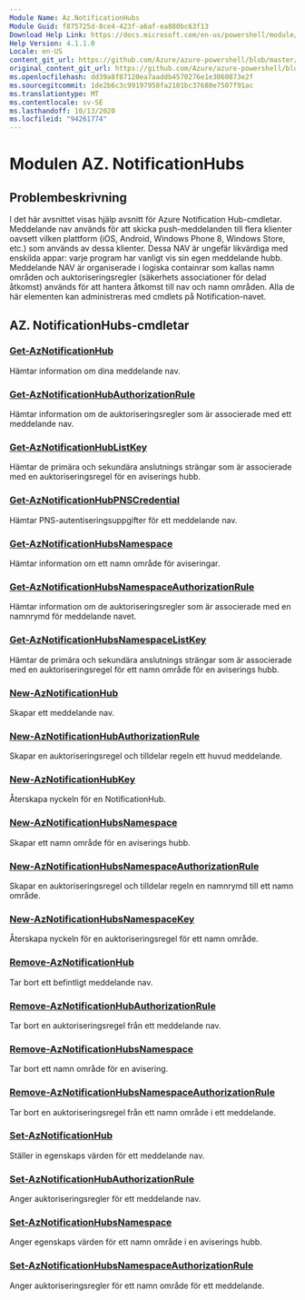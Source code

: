 ```yaml
---
Module Name: Az.NotificationHubs
Module Guid: f875725d-8ce4-423f-a6af-ea880bc63f13
Download Help Link: https://docs.microsoft.com/en-us/powershell/module/az.notificationhubs
Help Version: 4.1.1.0
Locale: en-US
content_git_url: https://github.com/Azure/azure-powershell/blob/master/src/NotificationHubs/NotificationHubs/help/Az.NotificationHubs.md
original_content_git_url: https://github.com/Azure/azure-powershell/blob/master/src/NotificationHubs/NotificationHubs/help/Az.NotificationHubs.md
ms.openlocfilehash: dd39a8f87120ea7aaddb4570276e1e3060873e2f
ms.sourcegitcommit: 1de2b6c3c99197958fa2101bc37680e7507f91ac
ms.translationtype: MT
ms.contentlocale: sv-SE
ms.lasthandoff: 10/13/2020
ms.locfileid: "94261774"
---
```

# Modulen AZ. NotificationHubs
## Problembeskrivning
I det här avsnittet visas hjälp avsnitt för Azure Notification Hub-cmdletar. Meddelande nav används för att skicka push-meddelanden till flera klienter oavsett vilken plattform (iOS, Android, Windows Phone 8, Windows Store, etc.) som används av dessa klienter. Dessa NAV är ungefär likvärdiga med enskilda appar: varje program har vanligt vis sin egen meddelande hubb. Meddelande NAV är organiserade i logiska containrar som kallas namn områden och auktoriseringsregler (säkerhets associationer för delad åtkomst) används för att hantera åtkomst till nav och namn områden. Alla de här elementen kan administreras med cmdlets på Notification-navet.

## AZ. NotificationHubs-cmdletar
### [Get-AzNotificationHub](Get-AzNotificationHub.md)
Hämtar information om dina meddelande nav.

### [Get-AzNotificationHubAuthorizationRule](Get-AzNotificationHubAuthorizationRule.md)
Hämtar information om de auktoriseringsregler som är associerade med ett meddelande nav.

### [Get-AzNotificationHubListKey](Get-AzNotificationHubListKey.md)
Hämtar de primära och sekundära anslutnings strängar som är associerade med en auktoriseringsregel för en aviserings hubb.

### [Get-AzNotificationHubPNSCredential](Get-AzNotificationHubPNSCredential.md)
Hämtar PNS-autentiseringsuppgifter för ett meddelande nav.

### [Get-AzNotificationHubsNamespace](Get-AzNotificationHubsNamespace.md)
Hämtar information om ett namn område för aviseringar.

### [Get-AzNotificationHubsNamespaceAuthorizationRule](Get-AzNotificationHubsNamespaceAuthorizationRule.md)
Hämtar information om de auktoriseringsregler som är associerade med en namnrymd för meddelande navet.

### [Get-AzNotificationHubsNamespaceListKey](Get-AzNotificationHubsNamespaceListKey.md)
Hämtar de primära och sekundära anslutnings strängar som är associerade med en auktoriseringsregel för ett namn område för en aviserings hubb.

### [New-AzNotificationHub](New-AzNotificationHub.md)
Skapar ett meddelande nav.

### [New-AzNotificationHubAuthorizationRule](New-AzNotificationHubAuthorizationRule.md)
Skapar en auktoriseringsregel och tilldelar regeln ett huvud meddelande.

### [New-AzNotificationHubKey](New-AzNotificationHubKey.md)
Återskapa nyckeln för en NotificationHub.

### [New-AzNotificationHubsNamespace](New-AzNotificationHubsNamespace.md)
Skapar ett namn område för en aviserings hubb.

### [New-AzNotificationHubsNamespaceAuthorizationRule](New-AzNotificationHubsNamespaceAuthorizationRule.md)
Skapar en auktoriseringsregel och tilldelar regeln en namnrymd till ett namn område.

### [New-AzNotificationHubsNamespaceKey](New-AzNotificationHubsNamespaceKey.md)
Återskapa nyckeln för en auktoriseringsregel för ett namn område.

### [Remove-AzNotificationHub](Remove-AzNotificationHub.md)
Tar bort ett befintligt meddelande nav.

### [Remove-AzNotificationHubAuthorizationRule](Remove-AzNotificationHubAuthorizationRule.md)
Tar bort en auktoriseringsregel från ett meddelande nav.

### [Remove-AzNotificationHubsNamespace](Remove-AzNotificationHubsNamespace.md)
Tar bort ett namn område för en avisering.

### [Remove-AzNotificationHubsNamespaceAuthorizationRule](Remove-AzNotificationHubsNamespaceAuthorizationRule.md)
Tar bort en auktoriseringsregel från ett namn område i ett meddelande.

### [Set-AzNotificationHub](Set-AzNotificationHub.md)
Ställer in egenskaps värden för ett meddelande nav.

### [Set-AzNotificationHubAuthorizationRule](Set-AzNotificationHubAuthorizationRule.md)
Anger auktoriseringsregler för ett meddelande nav.

### [Set-AzNotificationHubsNamespace](Set-AzNotificationHubsNamespace.md)
Anger egenskaps värden för ett namn område i en aviserings hubb.

### [Set-AzNotificationHubsNamespaceAuthorizationRule](Set-AzNotificationHubsNamespaceAuthorizationRule.md)
Anger auktoriseringsregler för ett namn område för ett meddelande.

